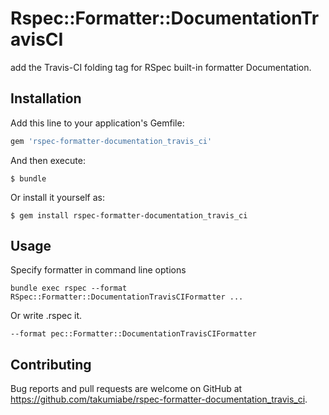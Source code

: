 # Rspec::Formatter::DocumentationTravisCI

add the Travis-CI folding tag for RSpec built-in formatter Documentation.

## Installation

Add this line to your application's Gemfile:

```ruby
gem 'rspec-formatter-documentation_travis_ci'
```

And then execute:

    $ bundle

Or install it yourself as:

    $ gem install rspec-formatter-documentation_travis_ci

## Usage

Specify formatter in command line options

    bundle exec rspec --format RSpec::Formatter::DocumentationTravisCIFormatter ...

Or write .rspec it.

```text:.rspec
--format pec::Formatter::DocumentationTravisCIFormatter
```

## Contributing

Bug reports and pull requests are welcome on GitHub at https://github.com/takumiabe/rspec-formatter-documentation_travis_ci.

